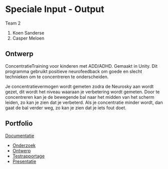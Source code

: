 # Speciale Input - Output
Team 2
1. Koen Sanderse
2. Casper Meloen


## Ontwerp
ConcentratieTraining voor kinderen met ADD/ADHD.
Gemaakt in Unity.
Dit programma gebruikt positieve neurofeedback om goede en slecht technieken om te concentreren te onderscheiden.

Je concentratievermogen wordt gemeten zodra de Neurosky aan wordt gezet, dit wordt het niveau waaraan je verbetering wordt gemeten.
Door te concentreren kan je de bewegende bal naar het midden van het scherm leiden, zo kan je zien dat je verbeterd.
Als je concentratie minder wordt, dan gaat de bal verder weg, zo kan je zien dat je iets fout doet.

## Portfolio
[Documentatie](https://drive.google.com/drive/folders/1ymS05ewlgOqPIAre67sbDHHo1Ius3fAg)

* [Onderzoek](https://docs.google.com/document/d/1ejvE5fU9pTGTJxef6B9A7nHFR8HJTO9HdM292ULGLHI/edit)
* [Ontwerp](https://docs.google.com/document/d/1NmXto0ykB7ykV_vtA3Fc6qh1tBE29PpEra3ZrUAakQw/edit?usp=sharing)
* [Testrapportage](https://drive.google.com/open?id=1QvrDAnbURSoWo6xngHTTn4OuIF_Qzcueq8H7lc2C3dA)
* [Presentatie](https://docs.google.com/presentation/d/1C3sA-bAPPJ3DWGxfG2kBRZa-ZaKWyTvPcxn4nyKMyws/edit#slide=id.g3c51b58370_0_0)
